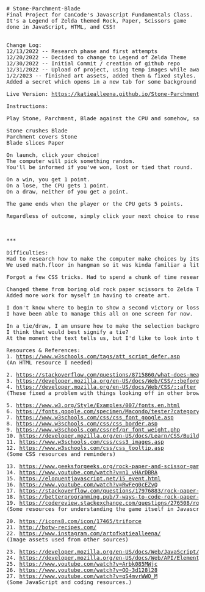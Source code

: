 <pre>
# Stone-Parchment-Blade
Final Project for CanCode's Javascript Fundamentals Class. 
It's a Legend of Zelda themed Rock, Paper, Scissors game 
done in JavaScript, HTML, and CSS!


Change Log:
12/13/2022 -- Research phase and first attempts
12/20/2022 -- Decided to change to Legend of Zelda Theme
12/30/2022 -- Initial Commit / creation of github repo
12/31/2022 -- Upload of project, using temp images while awaiting art assets to be completed.
1/2/2023 -- finished art assets, added them & fixed styles. 
Added a secret which opens in a new tab for some background tunes.

Live Version: <a href="https://katiealleena.github.io/Stone-Parchment-Blade/" target="_blank">https://katiealleena.github.io/Stone-Parchment-Blade/</a>

Instructions: 

Play Stone, Parchment, Blade against the CPU and somehow, save Hyrule. (: 

Stone crushes Blade
Parchment covers Stone
Blade slices Paper

On launch, click your choice! 
The computer will pick something random.
You'll be informed if you've won, lost or tied that round. 

On a win, you get 1 point.
On a lose, the CPU gets 1 point.
On a draw, neither of you get a point.

The game ends when the player or the CPU gets 5 points.

Regardless of outcome, simply click your next choice to reset the scores and play another round.



***

Difficulties: 
Had to research how to make the computer make choices by itself. 
We used math.floor in hangman so it was kinda familiar a little bit. 

Forgot a few CSS tricks. Had to spend a chunk of time researching! 

Changed theme from boring old rock paper scissors to Zelda Theme. 
Added more work for myself in having to create art.

I don't know where to begin to show a second victory or loss screen. 
I have been able to manage this all on one screen for now.

In a tie/draw, I am unsure how to make the selection background blue like the text. 
I think that would best signify a tie? 
At the moment the text tells us, but I'd like to look into that more. 

Resources & References: 
1. <a href="https://www.w3schools.com/tags/att_script_defer.asp" target="_blank">https://www.w3schools.com/tags/att_script_defer.asp</a>
(An HTML resource I needed)

2. <a href="https://stackoverflow.com/questions/8715860/what-does-mean-in-css" target="_blank">https://stackoverflow.com/questions/8715860/what-does-mean-in-css</a>
3. <a href="https://developer.mozilla.org/en-US/docs/Web/CSS/::before" target="_blank">https://developer.mozilla.org/en-US/docs/Web/CSS/::before</a>
4. <a href="https://developer.mozilla.org/en-US/docs/Web/CSS/::after" target="_blank">https://developer.mozilla.org/en-US/docs/Web/CSS/::after</a>
(These fixed a problem with things looking off in other browsers -- it resets everything, more or less.)

5. <a href="https://www.w3.org/Style/Examples/007/fonts.en.html" target="_blank">https://www.w3.org/Style/Examples/007/fonts.en.html</a>
6. <a href="https://fonts.google.com/specimen/Macondo/tester?category=Display" target="_blank">https://fonts.google.com/specimen/Macondo/tester?category=Display</a>
7. <a href="https://www.w3schools.com/css/css_font_google.asp" target="_blank">https://www.w3schools.com/css/css_font_google.asp</a>
8. <a href="https://www.w3schools.com/css/css_border.asp" target="_blank">https://www.w3schools.com/css/css_border.asp</a>
9. <a href="https://www.w3schools.com/cssref/pr_font_weight.php" target="_blank">https://www.w3schools.com/cssref/pr_font_weight.php</a>
10. <a href="https://developer.mozilla.org/en-US/docs/Learn/CSS/Building_blocks/Values_and_units" target="_blank">https://developer.mozilla.org/en-US/docs/Learn/CSS/Building_blocks/Values_and_units</a>
11. <a href="https://www.w3schools.com/css/css3_images.asp" target="_blank">https://www.w3schools.com/css/css3_images.asp</a>
12. <a href="https://www.w3schools.com/css/css_tooltip.asp" target="_blank">https://www.w3schools.com/css/css_tooltip.asp</a>
(Some CSS resources and reminders)

13. <a href="https://www.geeksforgeeks.org/rock-paper-and-scissor-game-using-javascript/" target="_blank">https://www.geeksforgeeks.org/rock-paper-and-scissor-game-using-javascript/</a>
14. <a href="https://www.youtube.com/watch?v=n1_vHArDBRA" target="_blank">https://www.youtube.com/watch?v=n1_vHArDBRA</a>
15. <a href="https://eloquentjavascript.net/15_event.html" target="_blank">https://eloquentjavascript.net/15_event.html</a>
16. <a href="https://www.youtube.com/watch?v=RwFeg0cEZvQ" target="_blank">https://www.youtube.com/watch?v=RwFeg0cEZvQ</a>
17. <a href="https://stackoverflow.com/questions/17976883/rock-paper-scissors-in-javascript" target="_blank">https://stackoverflow.com/questions/17976883/rock-paper-scissors-in-javascript</a>
18. <a href="https://betterprogramming.pub/7-ways-to-code-rock-paper-scissors-in-javascript-4189a5e7e535" target="_blank">https://betterprogramming.pub/7-ways-to-code-rock-paper-scissors-in-javascript-4189a5e7e535</a>
19. <a href="https://codereview.stackexchange.com/questions/276508/rock-paper-and-scissors-game" target="_blank">https://codereview.stackexchange.com/questions/276508/rock-paper-and-scissors-game</a>
(Some resources for understanding the game itself in Javascript.)

20. <a href="https://icons8.com/icon/17465/triforce" target="_blank">https://icons8.com/icon/17465/triforce</a>
21. <a href="http://botw-recipes.com/" target="_blank">http://botw-recipes.com/</a>
22. <a href="https://www.instagram.com/artofkatiealleena/" target="_blank">https://www.instagram.com/artofkatiealleena/</a>
(Image assets used from other sources)

23. <a href="https://developer.mozilla.org/en-US/docs/Web/JavaScript/Reference/Global_Objects/Math/floor" target="_blank">https://developer.mozilla.org/en-US/docs/Web/JavaScript/Reference/Global_Objects/Math/floor</a>
24. <a href="https://developer.mozilla.org/en-US/docs/Web/API/Element/classList" target="_blank">https://developer.mozilla.org/en-US/docs/Web/API/Element/classList</a>
25. <a href="https://www.youtube.com/watch?v=Arbk085MWjc" target="_blank">https://www.youtube.com/watch?v=Arbk085MWjc</a>
26. <a href="https://www.youtube.com/watch?v=QO-3d128l28" target="_blank">https://www.youtube.com/watch?v=QO-3d128l28</a>
27. <a href="https://www.youtube.com/watch?v=qS4mvrWWO_M" target="_blank">https://www.youtube.com/watch?v=qS4mvrWWO_M</a>
(Some JavaScript and coding resources.)
</pre>